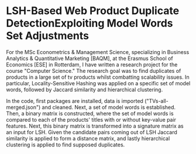 # LSH-Based Web Product Duplicate DetectionExploiting Model Words Set Adjustments

For the MSc Econometrics & Management Science, specializing in Business Analytics & Quantitative Marketing [BAQM], at the Erasmus School of Economics [ESE] in Rotterdam, I have written a research project for the course "Computer Science." The research goal was to find duplicates of products in a large set of tv products whilst combatting scalability issues. In particular, Locality-Sensitive Hashing was applied on a specific set of model words, followed by Jaccard similarity and hierarchical clustering.

In the code, first packages are installed, data is imported ("TVs-all-merged.json") and cleaned. Next, a set of model words is established. Then, a binary matrix is constructed, where the set of model words is compared to each of the products' titles with or without key-value pair features. Next, this binary matrix is transformed into a signature matrix as an input for LSH. Given the candidate pairs coming out of LSH Jaccard similarity is applied to form a distance matrix, and lastly hierarchical clustering is applied to find supposed duplicates.

